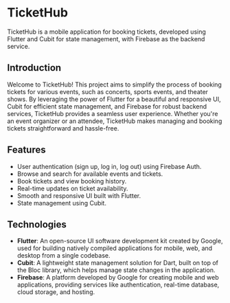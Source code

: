 # TicketHub

TicketHub is a mobile application for booking tickets, developed using Flutter and Cubit for state management, with Firebase as the backend service.

## Introduction

Welcome to TicketHub! This project aims to simplify the process of booking tickets for various events, such as concerts, sports events, and theater shows. By leveraging the power of Flutter for a beautiful and responsive UI, Cubit for efficient state management, and Firebase for robust backend services, TicketHub provides a seamless user experience. Whether you're an event organizer or an attendee, TicketHub makes managing and booking tickets straightforward and hassle-free.

## Features

- User authentication (sign up, log in, log out) using Firebase Auth.
- Browse and search for available events and tickets.
- Book tickets and view booking history.
- Real-time updates on ticket availability.
- Smooth and responsive UI built with Flutter.
- State management using Cubit.

## Technologies

- **Flutter**: An open-source UI software development kit created by Google, used for building natively compiled applications for mobile, web, and desktop from a single codebase.
- **Cubit**: A lightweight state management solution for Dart, built on top of the Bloc library, which helps manage state changes in the application.
- **Firebase**: A platform developed by Google for creating mobile and web applications, providing services like authentication, real-time database, cloud storage, and hosting.
